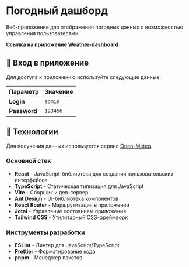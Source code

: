 # Погодный дашборд

Веб-приложение для отображения погодных данных с возможностью управления пользователями.

**Ссылка на приложение [Weather-dashboard](https://weather-dashboard-beta-seven.vercel.app/login)**

## 🔑 Вход в приложение

Для доступа к приложению используйте следующие данные:

| Параметр | Значение      |
|----------|---------------|
| **Login** | `admin`       |
| **Password** | `123456`   |

## 🚀 Технологии

Для получения данных используется сервис [Open-Meteo](https://open-meteo.com/).

### Основной стек

- **React** - JavaScript-библиотека для создания пользовательских интерфейсов
- **TypeScript** - Статическая типизация для JavaScript
- **Vite** - Сборщик и дев-сервер
- **Ant Design** - UI-библиотека компонентов
- **React Router** - Маршрутизация в приложении
- **Jotai** - Управление состоянием приложения
- **Tailwind CSS** - Утилитарный CSS-фреймворк

### Инструменты разработки

- **ESLint** - Линтер для JavaScript/TypeScript
- **Prettier** - Форматирование кода
- **pnpm** - Менеджер пакетов